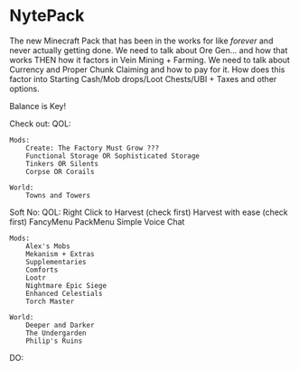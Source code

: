 # NytePack
The new Minecraft Pack that has been in the works for like *forever* and never actually getting done.
We need to talk about Ore Gen... and how that works THEN how it factors in Vein Mining + Farming. 
We need to talk about Currency and Proper Chunk Claiming and how to pay for it. How does this factor into Starting Cash/Mob drops/Loot Chests/UBI + Taxes and other options.

Balance is Key!

Check out:
    QOL:

    Mods:
        Create: The Factory Must Grow ???
        Functional Storage OR Sophisticated Storage
        Tinkers OR Silents
        Corpse OR Corails
    
    World:
        Towns and Towers

Soft No:
    QOL:
        Right Click to Harvest (check first)
        Harvest with ease (check first)
        FancyMenu
        PackMenu
        Simple Voice Chat

    Mods:
        Alex's Mobs
        Mekanism + Extras
        Supplementaries
        Comforts
        Lootr
        Nightmare Epic Siege
        Enhanced Celestials
        Torch Master

    World:
        Deeper and Darker
        The Undergarden
        Philip's Ruins

DO:
